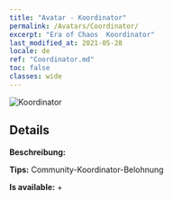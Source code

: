 ```yaml
---
title: "Avatar - Koordinator"
permalink: /Avatars/Coordinator/
excerpt: "Era of Chaos  Koordinator"
last_modified_at: 2021-05-28
locale: de
ref: "Coordinator.md"
toc: false
classes: wide
---
```

 ![Koordinator](/images/a/avatarFrame_15.png)

## Details

 **Beschreibung:**  

 **Tips:** Community-Koordinator-Belohnung 

 **Is available:**  + 

